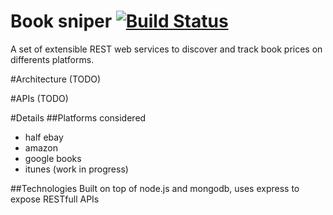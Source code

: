 Book sniper [![Build Status](https://travis-ci.org/arianna-thread/book-sniper.png?branch=master)](https://travis-ci.org/arianna-thread/book-sniper)
===========
A set of extensible REST web services to discover and track book prices on differents platforms.

#Architecture (TODO)

#APIs (TODO)

#Details
##Platforms considered
* half ebay 
* amazon 
* google books
* itunes (work in progress)

##Technologies
Built on top of node.js and mongodb, uses express to expose RESTfull APIs
